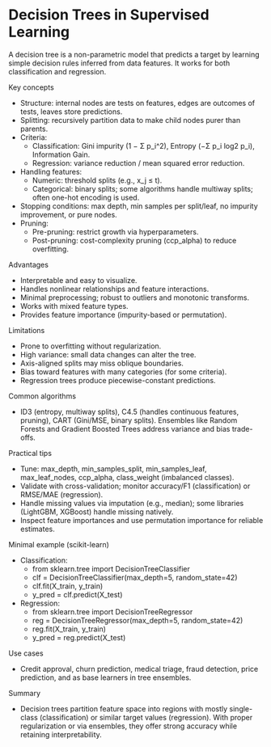 # Decision Trees in Supervised Learning

A decision tree is a non-parametric model that predicts a target by learning simple decision rules inferred from data features. It works for both classification and regression.

Key concepts
- Structure: internal nodes are tests on features, edges are outcomes of tests, leaves store predictions.
- Splitting: recursively partition data to make child nodes purer than parents.
- Criteria:
    - Classification: Gini impurity (1 − Σ p_i^2), Entropy (−Σ p_i log2 p_i), Information Gain.
    - Regression: variance reduction / mean squared error reduction.
- Handling features:
    - Numeric: threshold splits (e.g., x_j ≤ t).
    - Categorical: binary splits; some algorithms handle multiway splits; often one-hot encoding is used.
- Stopping conditions: max depth, min samples per split/leaf, no impurity improvement, or pure nodes.
- Pruning:
    - Pre-pruning: restrict growth via hyperparameters.
    - Post-pruning: cost-complexity pruning (ccp_alpha) to reduce overfitting.

Advantages
- Interpretable and easy to visualize.
- Handles nonlinear relationships and feature interactions.
- Minimal preprocessing; robust to outliers and monotonic transforms.
- Works with mixed feature types.
- Provides feature importance (impurity-based or permutation).

Limitations
- Prone to overfitting without regularization.
- High variance: small data changes can alter the tree.
- Axis-aligned splits may miss oblique boundaries.
- Bias toward features with many categories (for some criteria).
- Regression trees produce piecewise-constant predictions.

Common algorithms
- ID3 (entropy, multiway splits), C4.5 (handles continuous features, pruning), CART (Gini/MSE, binary splits). Ensembles like Random Forests and Gradient Boosted Trees address variance and bias trade-offs.

Practical tips
- Tune: max_depth, min_samples_split, min_samples_leaf, max_leaf_nodes, ccp_alpha, class_weight (imbalanced classes).
- Validate with cross-validation; monitor accuracy/F1 (classification) or RMSE/MAE (regression).
- Handle missing values via imputation (e.g., median); some libraries (LightGBM, XGBoost) handle missing natively.
- Inspect feature importances and use permutation importance for reliable estimates.

Minimal example (scikit-learn)
- Classification:
    - from sklearn.tree import DecisionTreeClassifier
    - clf = DecisionTreeClassifier(max_depth=5, random_state=42)
    - clf.fit(X_train, y_train)
    - y_pred = clf.predict(X_test)
- Regression:
    - from sklearn.tree import DecisionTreeRegressor
    - reg = DecisionTreeRegressor(max_depth=5, random_state=42)
    - reg.fit(X_train, y_train)
    - y_pred = reg.predict(X_test)

Use cases
- Credit approval, churn prediction, medical triage, fraud detection, price prediction, and as base learners in tree ensembles.

Summary
- Decision trees partition feature space into regions with mostly single-class (classification) or similar target values (regression). With proper regularization or via ensembles, they offer strong accuracy while retaining interpretability.